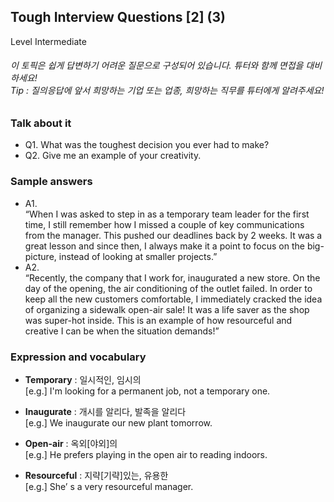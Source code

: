 ## Tough Interview Questions [2] (3)
Level Intermediate
###### 이 토픽은 쉽게 답변하기 어려운 질문으로 구성되어 있습니다. 튜터와 함께 면접을 대비하세요!<br/>Tip : 질의응답에 앞서 희망하는 기업 또는 업종, 희망하는 직무를 튜터에게 알려주세요!

### Talk about it
- Q1. What was the toughest decision you ever had to make?
- Q2. Give me an example of your creativity.
### Sample answers
- A1.  
“When I was asked to step in as a temporary team leader for the first time, I still remember how I missed a couple of key communications from the manager. This pushed our deadlines back by 2 weeks. It was a great lesson and since then, I always make it a point to focus on the big-picture, instead of looking at smaller projects.”
- A2.  
“Recently, the company that I work for, inaugurated a new store. On the day of the opening, the air conditioning of the outlet failed. In order to keep all the new customers comfortable, I immediately cracked the idea of organizing a sidewalk open-air sale! It was a life saver as the shop was super-hot inside. This is an example of how resourceful and creative I can be when the situation demands!”
### Expression and vocabulary
- **Temporary** : 일시적인, 임시의  
[e.g.] I'm looking for a permanent job, not a temporary one.

- **Inaugurate** : 개시를 알리다, 발족을 알리다  
[e.g.] We inaugurate our new plant tomorrow.

- **Open-air** : 옥외[야외]의  
[e.g.] He prefers playing in the open air to reading indoors.

- **Resourceful** : 지략[기략]있는, 유용한  
[e.g.] She’ s a very resourceful manager.


